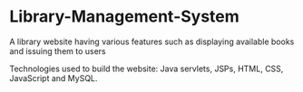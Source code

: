 # Library-Management-System
A library website having various features such as displaying available books and issuing them to users

Technologies used to build the website: Java servlets, JSPs, HTML, CSS, JavaScript and MySQL.
